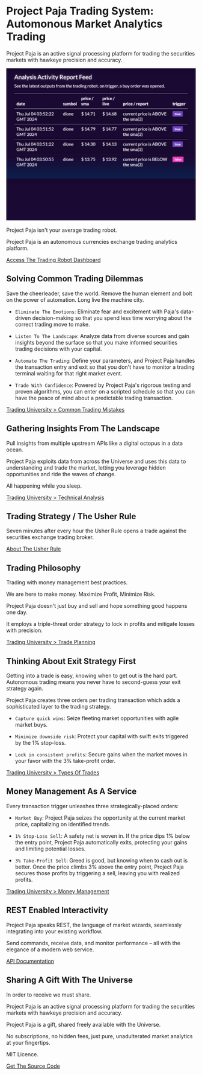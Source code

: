 # Project Paja Trading System: Automonous Market Analytics Trading

Project Paja is an active signal processing platform for trading the securities markets with hawkeye precision and accuracy.

![Project Paja Trading System](/docs/docs/assets/cover1.png)

Project Paja isn't your average trading robot.

Project Paja is an autonomous currencies exchange trading analytics platform.

[Access The Trading Robot Dashboard](developer-guides/getting-started-guide.md)

## Solving Common Trading Dilemmas

Save the cheerleader, save the world. Remove the human element and bolt on the power of automation. Long live the machine city.

* `Eliminate The Emotions`: Eliminate fear and excitement with Paja's data-driven decision-making so that you spend less time worrying about the correct trading move to make.

* `Listen To The Landscape`: Analyze data from diverse sources and gain insights beyond the surface so that you make informed securities trading decisions with your capital.

* `Automate The Trading`: Define your parameters, and Project Paja handles the transaction entry and exit so that you don't have to monitor a trading terminal waiting for that right market event.

* `Trade With Confidence`: Powered by Project Paja's rigorous testing and proven algorithms, you can enter on a scripted schedule so that you can have the peace of mind about a predictable trading transaction.

[Trading University > Common Trading Mistakes](developer-guides/getting-started-guide.md)

## Gathering Insights From The Landscape

Pull insights from multiple upstream APIs like a digital octopus in a data ocean.

Project Paja exploits data from across the Universe and uses this data to understanding and trade the market, letting you leverage hidden opportunities and ride the waves of change.

All happening while you sleep.

[Trading University > Technical Analysis](developer-guides/getting-started-guide.md)

## Trading Strategy / The Usher Rule

Seven minutes after every hour the Usher Rule opens a trade against the securities exchange trading broker.

[About The Usher Rule](developer-guides/getting-started-guide.md)

## Trading Philosophy

Trading with money management best practices.

We are here to make money. Maximize Profit, Minimize Risk.

Project Paja doesn't just buy and sell and hope something good happens one day.

It employs a triple-threat order strategy to lock in profits and mitigate losses with precision.

[Trading University > Trade Planning](developer-guides/getting-started-guide.md)

## Thinking About Exit Strategy First

Getting into a trade is easy, knowing when to get out is the hard part. Autonomous trading means you never have to second-guess your exit strategy again.

Project Paja creates three orders per trading transaction which adds a sophisticated layer to the trading strategy. 

* `Capture quick wins`: Seize fleeting market opportunities with agile market buys.

* `Minimize downside risk`: Protect your capital with swift exits triggered by the 1% stop-loss.

* `Lock in consistent profits`: Secure gains when the market moves in your favor with the 3% take-profit order.

[Trading University > Types Of Trades](developer-guides/getting-started-guide.md)

## Money Management As A Service

Every transaction trigger unleashes three strategically-placed orders:

* `Market Buy`: Project Paja seizes the opportunity at the current market price, capitalizing on identified trends.

* `1% Stop-Loss Sell`: A safety net is woven in. If the price dips 1% below the entry point, Project Paja automatically exits, protecting your gains and limiting potential losses.

* `3% Take-Profit Sell`: Greed is good, but knowing when to cash out is better. Once the price climbs 3% above the entry point, Project Paja secures those profits by triggering a sell, leaving you with realized profits.

[Trading University > Money Management](developer-guides/getting-started-guide.md)

## REST Enabled Interactivity

Project Paja speaks REST, the language of market wizards, seamlessly integrating into your existing workflow.

Send commands, receive data, and monitor performance – all with the elegance of a modern web service.

[API Documentation](developer-guides/getting-started-guide.md)

## Sharing A Gift With The Universe

In order to receive we must share.

Project Paja is an active signal processing platform for trading the securities markets with hawkeye precision and accuracy.

Project Paja is a gift, shared freely available with the Universe.

No subscriptions, no hidden fees, just pure, unadulterated market analytics at your fingertips.

MIT Licence.

[Get The Source Code](developer-guides/getting-started-guide.md)
